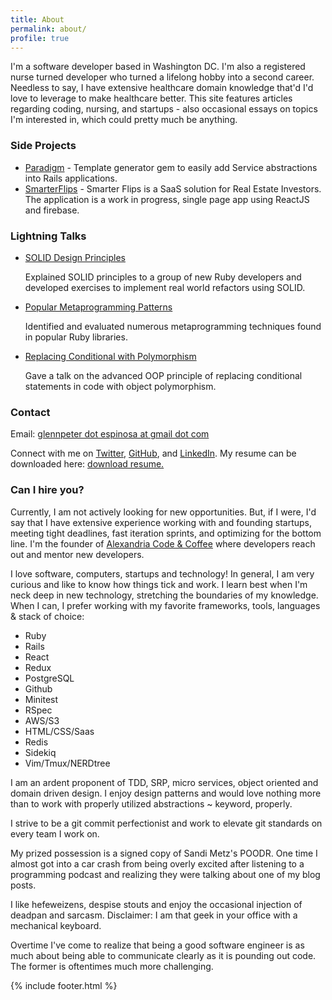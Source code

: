 ```yaml
---
title: About
permalink: about/
profile: true
---
```


<p>I'm a software developer based in Washington DC. I'm also a registered nurse turned developer who turned a lifelong hobby into a second career. Needless to say, I have extensive healthcare domain knowledge that'd I'd love to leverage to make healthcare better. This site features articles regarding coding, nursing, and startups - also occasional essays on topics I'm interested in, which could pretty much be anything.

<h3>Side Projects</h3>
<ul>
  <li><a target="_blank" href="https://github.com/gxespino/paradigm">Paradigm</a> - Template generator gem to easily add Service abstractions into Rails applications.</li>
  <li><a target="_blank" href="https://github.com/gxespino/sf-frontend">SmarterFlips</a> - Smarter Flips is a SaaS solution for Real Estate Investors. The application is a work in progress, single page app using ReactJS and firebase.</li>
</ul>

<h3>Lightning Talks</h3>
<ul>

  <li>
    <a target="_blank" href="https://www.slideshare.net/gespinosa1/design-principles-solid-75896248">SOLID Design Principles</a>
    <p>Explained SOLID principles to a group of new Ruby developers and developed exercises to implement real world refactors using SOLID.</p>
  </li>

  <li>
    <a target="_blank" href="https://www.slideshare.net/gespinosa1/metaprogramming-patterns">Popular Metaprogramming Patterns</a>
    <p>Identified and evaluated numerous metaprogramming techniques found in popular Ruby libraries.</p>
  </li>

  <li>
    <a target="_blank" href="https://www.slideshare.net/gespinosa1/polymorphism-ruby">Replacing Conditional with Polymorphism</a>
    <p>Gave a talk on the advanced OOP principle of replacing conditional statements in code with object polymorphism.</p>
  </li>

</ul>

<h3>Contact</h3>
<p>Email: <a href="mailto:glennpeter.espinosa@gmail.com?Subject=Hey%20Glenn!" target="_top">glennpeter dot espinosa at gmail dot com</a></p>
<p>Connect with me on <a target="_blank" href="http://www.twitter.com/gpespn">Twitter</a>, <a target="_blank" href="http://www.github.com/gxespino">GitHub</a>, and <a target="_blank" href="https://www.linkedin.com/profile/view?id=80349752">LinkedIn</a>. My resume can be downloaded here: <a target="_blank" href="http://gespinosa.org/assets/downloads/EspinosaResume2017.pdf">download resume.</a>

<h3>Can I hire you?</h3>
<p>Currently, I am not actively looking for new opportunities. But, if I were, I'd say that I have extensive experience working with and founding startups, meeting tight deadlines, fast iteration sprints, and optimizing for the bottom line. I'm the founder of <a target="_blank" href="http://www.meetup.com/Alexandria-Code-Coffee/">Alexandria Code & Coffee</a> where developers reach out and mentor new developers.</p> 

<p>I love software, computers, startups and technology! In general, I am very curious and like to know how things tick and work. I learn best when I'm neck deep in new technology, stretching the boundaries of my knowledge. When I can, I prefer working with my favorite frameworks, tools, languages & stack of choice:</p>

<ul>
  <li>Ruby</li>
  <li>Rails</li>
  <li>React</li>
  <li>Redux</li>
  <li>PostgreSQL</li>
  <li>Github</li>
  <li>Minitest</li>
  <li>RSpec</li>
  <li>AWS/S3</li>
  <li>HTML/CSS/Saas</li>
  <li>Redis</li>
  <li>Sidekiq</li>
  <li>Vim/Tmux/NERDtree</li>
</ul>

<p>I am an ardent proponent of TDD, SRP, micro services, object oriented and domain driven design. I enjoy design patterns and would love nothing more than to work with properly utilized abstractions ~ keyword, properly.</p>

<p>I strive to be a git commit perfectionist and work to elevate git standards on every team I work on.</p>

<p>My prized possession is a signed copy of Sandi Metz's POODR. One time I almost got into a car crash from being overly excited after listening to a programming podcast and realizing they were talking about one of my blog posts.</p>

<p>I like hefeweizens, despise stouts and enjoy the occasional injection of deadpan and sarcasm. Disclaimer: I am that geek in your office with a mechanical keyboard.</p>

<p>Overtime I've come to realize that being a good software engineer is as much about being able to communicate clearly as it is pounding out code. The former is oftentimes much more challenging.</p>

{% include footer.html %}
